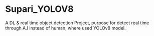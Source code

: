 # Supari_YOLOV8
A DL &amp; real time object detection Project, purpose for detect real time through A.I instead of human, where used YOLOv8 model.
